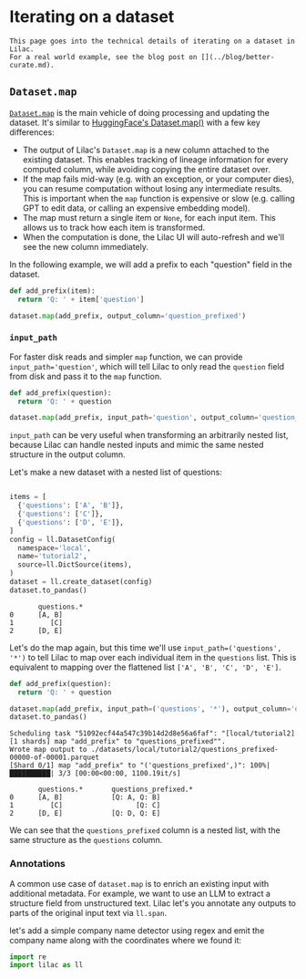 # Iterating on a dataset

```{note}
This page goes into the technical details of iterating on a dataset in Lilac.
For a real world example, see the blog post on [](../blog/better-curate.md).
```

## `Dataset.map`

[`Dataset.map`](#Dataset.map) is the main vehicle of doing processing and updating the dataset. It's
similar to [HuggingFace's Dataset.map()](https://huggingface.co/docs/datasets/process#map) with a
few key differences:

- The output of Lilac's `Dataset.map` is a new column attached to the existing dataset. This enables
  tracking of lineage information for every computed column, while avoiding copying the entire
  dataset over.
- If the map fails mid-way (e.g. with an exception, or your computer dies), you can resume
  computation without losing any intermediate results. This is important when the `map` function is
  expensive or slow (e.g. calling GPT to edit data, or calling an expensive embedding model).
- The map must return a single item or `None`, for each input item. This allows us to track how each
  item is transformed.
- When the computation is done, the Lilac UI will auto-refresh and we'll see the new column
  immediately.

In the following example, we will add a prefix to each "question" field in the dataset.

```python
def add_prefix(item):
  return 'Q: ' + item['question']

dataset.map(add_prefix, output_column='question_prefixed')
```

### `input_path`

For faster disk reads and simpler `map` function, we can provide `input_path='question'`, which will
tell Lilac to only read the `question` field from disk and pass it to the `map` function.

```python
def add_prefix(question):
  return 'Q: ' + question

dataset.map(add_prefix, input_path='question', output_column='question_prefixed')
```

`input_path` can be very useful when transforming an arbitrarily nested list, because Lilac can
handle nested inputs and mimic the same nested structure in the output column.

Let's make a new dataset with a nested list of questions:

```python

items = [
  {'questions': ['A', 'B']},
  {'questions': ['C']},
  {'questions': ['D', 'E']},
]
config = ll.DatasetConfig(
  namespace='local',
  name='tutorial2',
  source=ll.DictSource(items),
)
dataset = ll.create_dataset(config)
dataset.to_pandas()
```

```
       questions.*
0      [A, B]
1         [C]
2      [D, E]
```

Let's do the map again, but this time we'll use `input_path=('questions', '*')` to tell Lilac to map
over each individual item in the `questions` list. This is equivalent to mapping over the flattened
list `['A', 'B', 'C', 'D', 'E']`.

```python
def add_prefix(question):
  return 'Q: ' + question

dataset.map(add_prefix, input_path=('questions', '*'), output_column='questions_prefixed')
dataset.to_pandas()
```

```
Scheduling task "51092ecf44a547c39b14d2d8e56a6faf": "[local/tutorial2][1 shards] map "add_prefix" to "questions_prefixed"".
Wrote map output to ./datasets/local/tutorial2/questions_prefixed-00000-of-00001.parquet
[Shard 0/1] map "add_prefix" to "('questions_prefixed',)": 100%|██████████| 3/3 [00:00<00:00, 1100.19it/s]

       questions.*       questions_prefixed.*
0      [A, B]            [Q: A, Q: B]
1         [C]                  [Q: C]
2      [D, E]            [Q: D, Q: E]
```

We can see that the `questions_prefixed` column is a nested list, with the same structure as the
`questions` column.

### Annotations

A common use case of `dataset.map` is to enrich an existing input with additional metadata. For
example, we want to use an LLM to extract a structure field from unstructured text. Lilac let's you
annotate any outputs to parts of the original input text via `ll.span`.

let's add a simple company name detector using regex and emit the company name along with the
coordinates where we found it:

```python
import re
import lilac as ll
```
